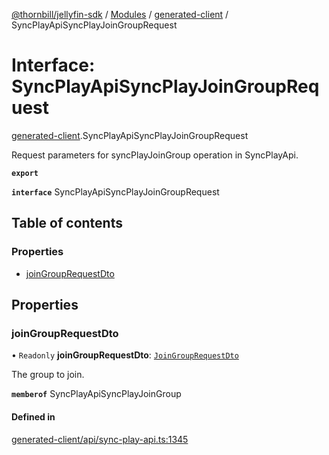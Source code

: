 [@thornbill/jellyfin-sdk](../README.md) / [Modules](../modules.md) / [generated-client](../modules/generated_client.md) / SyncPlayApiSyncPlayJoinGroupRequest

# Interface: SyncPlayApiSyncPlayJoinGroupRequest

[generated-client](../modules/generated_client.md).SyncPlayApiSyncPlayJoinGroupRequest

Request parameters for syncPlayJoinGroup operation in SyncPlayApi.

**`export`**

**`interface`** SyncPlayApiSyncPlayJoinGroupRequest

## Table of contents

### Properties

- [joinGroupRequestDto](generated_client.SyncPlayApiSyncPlayJoinGroupRequest.md#joingrouprequestdto)

## Properties

### joinGroupRequestDto

• `Readonly` **joinGroupRequestDto**: [`JoinGroupRequestDto`](generated_client.JoinGroupRequestDto.md)

The group to join.

**`memberof`** SyncPlayApiSyncPlayJoinGroup

#### Defined in

[generated-client/api/sync-play-api.ts:1345](https://github.com/thornbill/jellyfin-sdk-typescript/blob/1142a3e/src/generated-client/api/sync-play-api.ts#L1345)
